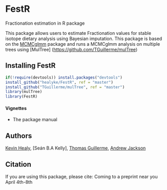 # FestR
Fractionation estimation in R package

This package allows users to estimate Fractionation values for stable isotope dietary analysis using Bayesian imputation. 
This package is based on the [MCMCglmm](http://cran.r-project.org/web/packages/MCMCglmm/index.html) package
and runs a MCMCglmm analysis on multiple trees using [MulTree] (https://github.com/TGuillerme/mulTree)

## Installing FestR
```r
if(!require(devtools)) install.packages("devtools")
install_github("healyke/FestR", ref = "master")
install_github("TGuillerme/mulTree", ref = "master")
library(mulTree)
library(FestR)
```

#### Vignettes
*  The package manual 


Authors
-------
[Kevin Healy](http://healyke.github.io), [Seán B.A Kelly], [Thomas Guillerme](http://tguillerme.github.io), [Andrew Jackson](https://github.com/AndrewLJackson)

Citation
-------
If you are using this package, please cite: Coming to a preprint near you April 4th-8th
